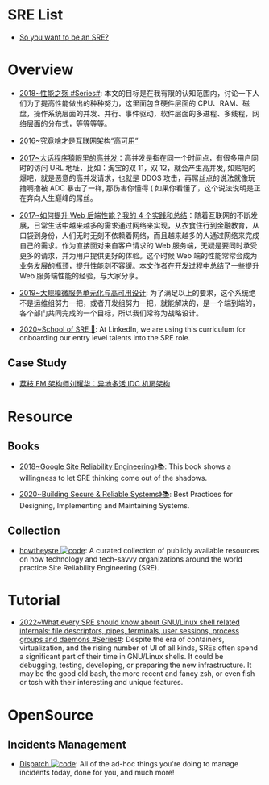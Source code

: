 # SRE List

- [So you want to be an SRE?](https://hackernoon.com/so-you-want-to-be-an-sre-34e832357a8c#.x8tn42pb7)

# Overview

- [2018~性能之殇 #Series#](https://lvwenhan.com/%E6%93%8D%E4%BD%9C%E7%B3%BB%E7%BB%9F/492.html): 本文的目标是在我有限的认知范围内，讨论一下人们为了提高性能做出的种种努力，这里面包含硬件层面的 CPU、RAM、磁盘，操作系统层面的并发、并行、事件驱动，软件层面的多进程、多线程，网络层面的分布式，等等等等。

- [2016~究竟啥才是互联网架构“高可用”](http://6me.us/Fz25N7)

- [2017~大话程序猿眼里的高并发](https://blog.thankbabe.com/2016/04/01/high-concurrency/)：高并发是指在同一个时间点，有很多用户同时的访问 URL 地址，比如：淘宝的双 11，双 12，就会产生高并发, 如贴吧的爆吧，就是恶意的高并发请求，也就是 DDOS 攻击，再屌丝点的说法就像玩撸啊撸被 ADC 暴击了一样, 那伤害你懂得 ( 如果你看懂了，这个说法说明是正在奔向人生巅峰的屌丝。

- [2017~如何提升 Web 后端性能？我的 4 个实践和总结](http://mp.weixin.qq.com/s/KsXS5f-1-217CY5R88qOHQ)：随着互联网的不断发展，日常生活中越来越多的需求通过网络来实现，从衣食住行到金融教育，从口袋到身份，人们无时无刻不依赖着网络，而且越来越多的人通过网络来完成自己的需求。作为直接面对来自客户请求的 Web 服务端，无疑是要同时承受更多的请求，并为用户提供更好的体验。这个时候 Web 端的性能常常会成为业务发展的瓶颈，提升性能刻不容缓。本文作者在开发过程中总结了一些提升 Web 服务端性能的经验，与大家分享。

- [2019~大规模微服务单元化与高可用设计](https://mp.weixin.qq.com/s/5ovOHoI4gZqokez672wriQ): 为了满足以上的要求，这个系统绝不是运维组努力一把，或者开发组努力一把，就能解决的，是一个端到端的，各个部门共同完成的一个目标，所以我们常称为战略设计。

- [2020~School of SRE 🎥](https://github.com/linkedin/school-of-sre): At LinkedIn, we are using this curriculum for onboarding our entry level talents into the SRE role.

## Case Study

- [荔枝 FM 架构师刘耀华：异地多活 IDC 机房架构](http://geek.csdn.net/news/detail/53231)

# Resource

## Books

- [2018~Google Site Reliability Engineering》📚](https://landing.google.com/sre/sre-book/chapters/foreword/): This book shows a willingness to let SRE thinking come out of the shadows.

- [2020~Building Secure & Reliable Systems》📚](https://static.googleusercontent.com/media/landing.google.com/zh-CN//sre/static/pdf/Building_Secure_and_Reliable_Systems.pdf): Best Practices for Designing, Implementing and Maintaining Systems.

## Collection

- [howtheysre ![code](https://ng-tech.icu/assets/code.svg)](https://github.com/upgundecha/howtheysre): A curated collection of publicly available resources on how technology and tech-savvy organizations around the world practice Site Reliability Engineering (SRE).

# Tutorial

- [2022~What every SRE should know about GNU/Linux shell related internals: file descriptors, pipes, terminals, user sessions, process groups and daemons #Series#](https://biriukov.dev/docs/fd-pipe-session-terminal/0-sre-should-know-about-gnu-linux-shell-related-internals-file-descriptors-pipes-terminals-user-sessions-process-groups-and-daemons/): Despite the era of containers, virtualization, and the rising number of UI of all kinds, SREs often spend a significant part of their time in GNU/Linux shells. It could be debugging, testing, developing, or preparing the new infrastructure. It may be the good old bash, the more recent and fancy zsh, or even fish or tcsh with their interesting and unique features.

# OpenSource

## Incidents Management

- [Dispatch ![code](https://ng-tech.icu/assets/code.svg)](https://github.com/Netflix/dispatch): All of the ad-hoc things you're doing to manage incidents today, done for you, and much more!
